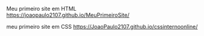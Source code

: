 Meu primeiro site em HTML
https://joaopaulo2107.github.io/MeuPrimeiroSite/

meu primeiro site em CSS
https://JoaoPaulo2107.github.io/cssinternoonline/
